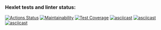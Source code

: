 ### Hexlet tests and linter status:
[![Actions Status](https://github.com/LevKrestuaninov/fullstack-javascript-project-44/workflows/hexlet-check/badge.svg)](https://github.com/LevKrestuaninov/fullstack-javascript-project-44/actions)
[![Maintainability](https://api.codeclimate.com/v1/badges/62c1bb3360cd71acb58f/maintainability)](https://codeclimate.com/github/LevKrestuaninov/fullstack-javascript-project-44/maintainability)
[![Test Coverage](https://api.codeclimate.com/v1/badges/62c1bb3360cd71acb58f/test_coverage)](https://codeclimate.com/github/LevKrestuaninov/fullstack-javascript-project-44/test_coverage)
[![asciicast](https://asciinema.org/a/U03pGSy05GIkz1e4NQjtnIAAU.svg)](https://asciinema.org/a/U03pGSy05GIkz1e4NQjtnIAAU)
[![asciicast](https://asciinema.org/a/iaSzOT5NoVDdiwXplJuc5EltZ.svg)](https://asciinema.org/a/iaSzOT5NoVDdiwXplJuc5EltZ)
[![asciicast](https://asciinema.org/a/CMVMfQGcdtLjJwExkCXjFdlD5.svg)](https://asciinema.org/a/CMVMfQGcdtLjJwExkCXjFdlD5)